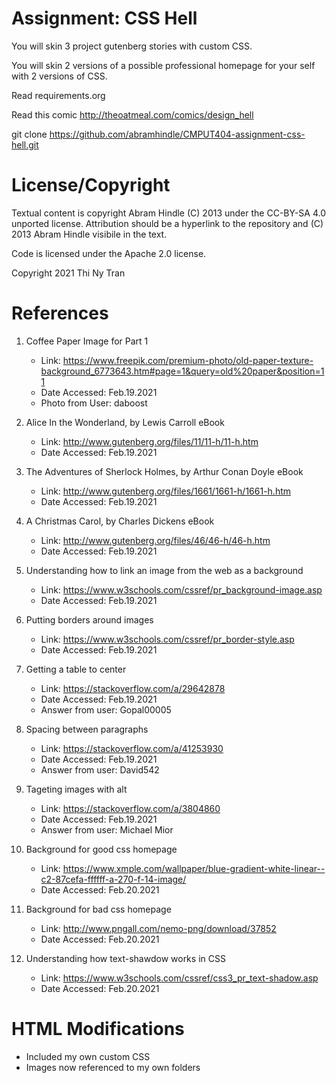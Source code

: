 Assignment: CSS Hell
====================

You will skin 3 project gutenberg stories with custom CSS.

You will skin 2 versions of a possible professional homepage for your
self with 2 versions of CSS.

Read requirements.org

Read this comic http://theoatmeal.com/comics/design_hell

git clone https://github.com/abramhindle/CMPUT404-assignment-css-hell.git

License/Copyright
=================

Textual content is copyright Abram Hindle (C) 2013 under the CC-BY-SA
4.0 unported license. Attribution should be a hyperlink to the
repository and (C) 2013 Abram Hindle visibile in the text.

Code is licensed under the Apache 2.0 license.

Copyright 2021 Thi Ny Tran

References 
========================

1. Coffee Paper Image for Part 1
    * Link: https://www.freepik.com/premium-photo/old-paper-texture-background_6773643.htm#page=1&query=old%20paper&position=11
    * Date Accessed: Feb.19.2021
    * Photo from User: daboost

2. Alice In the Wonderland, by Lewis Carroll eBook
    * Link: http://www.gutenberg.org/files/11/11-h/11-h.htm
    * Date Accessed: Feb.19.2021

3. The Adventures of Sherlock Holmes, by Arthur Conan Doyle eBook
    * Link: http://www.gutenberg.org/files/1661/1661-h/1661-h.htm
    * Date Accessed: Feb.19.2021

4. A Christmas Carol, by Charles Dickens eBook
    * Link: http://www.gutenberg.org/files/46/46-h/46-h.htm
    * Date Accessed: Feb.19.2021

5. Understanding how to link an image from the web as a background
    * Link: https://www.w3schools.com/cssref/pr_background-image.asp
    * Date Accessed: Feb.19.2021

6. Putting borders around images 
    * Link: https://www.w3schools.com/cssref/pr_border-style.asp
    * Date Accessed: Feb.19.2021

7. Getting a table to center 
    * Link: https://stackoverflow.com/a/29642878
    * Date Accessed: Feb.19.2021
    * Answer from user: Gopal00005

8. Spacing between paragraphs 
    * Link: https://stackoverflow.com/a/41253930
    * Date Accessed: Feb.19.2021
    * Answer from user: David542

9. Tageting images with alt 
    * Link: https://stackoverflow.com/a/3804860
    * Date Accessed: Feb.19.2021
    * Answer from user: Michael Mior

10. Background for good css homepage
    * Link: https://www.xmple.com/wallpaper/blue-gradient-white-linear--c2-87cefa-ffffff-a-270-f-14-image/
    * Date Accessed: Feb.20.2021

11. Background for bad css homepage 
    * Link: http://www.pngall.com/nemo-png/download/37852
    * Date Accessed: Feb.20.2021

12. Understanding how text-shawdow works in CSS
    * Link: https://www.w3schools.com/cssref/css3_pr_text-shadow.asp
    * Date Accessed: Feb.20.2021


HTML Modifications 
========================

* Included my own custom CSS
* Images now referenced to my own folders 

